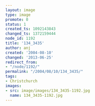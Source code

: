 ```yaml
---
layout: image
type: image
promote: 0
status: 1
created_ts: 1092143843
changed_ts: 1372159444
node_id: 1192
title: '134_3435'
author: anj
created: '2004-08-10'
changed: '2013-06-25'
redirect_from:
- "/node/1192/"
permalink: "/2004/08/10/134_3435/"
tags:
- Christchurch
images:
- src: image/images/134_3435-1192.jpg
  name: 134_3435-1192.jpg
---
```


